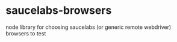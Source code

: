 saucelabs-browsers
==================

node library for choosing saucelabs (or generic remote webdriver) browsers to test
